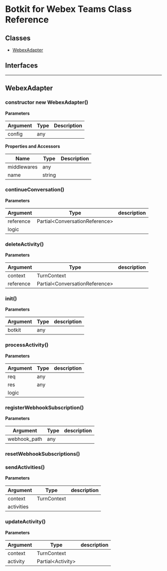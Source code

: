 # Botkit for Webex Teams Class Reference

## Classes


* <a href="#WebexAdapter">WebexAdapter</a>

## Interfaces


---

<a name="WebexAdapter"></a>
## WebexAdapter

### constructor new WebexAdapter()


**Parameters**

| Argument | Type | Description
|--- |--- |---
| config | any | 

**Properties and Accessors**

| Name | Type | Description
|--- |--- |---
| middlewares | any | 
| name | string | 

<a name="continueConversation"></a>
### continueConversation()


**Parameters**

| Argument | Type | description
|--- |--- |---
| reference| Partial&lt;ConversationReference&gt; | 
| logic|  | 



<a name="deleteActivity"></a>
### deleteActivity()


**Parameters**

| Argument | Type | description
|--- |--- |---
| context| TurnContext | 
| reference| Partial&lt;ConversationReference&gt; | 



<a name="init"></a>
### init()


**Parameters**

| Argument | Type | description
|--- |--- |---
| botkit| any | 



<a name="processActivity"></a>
### processActivity()


**Parameters**

| Argument | Type | description
|--- |--- |---
| req| any | 
| res| any | 
| logic|  | 



<a name="registerWebhookSubscription"></a>
### registerWebhookSubscription()


**Parameters**

| Argument | Type | description
|--- |--- |---
| webhook_path| any | 



<a name="resetWebhookSubscriptions"></a>
### resetWebhookSubscriptions()



<a name="sendActivities"></a>
### sendActivities()


**Parameters**

| Argument | Type | description
|--- |--- |---
| context| TurnContext | 
| activities|  | 



<a name="updateActivity"></a>
### updateActivity()


**Parameters**

| Argument | Type | description
|--- |--- |---
| context| TurnContext | 
| activity| Partial&lt;Activity&gt; | 






